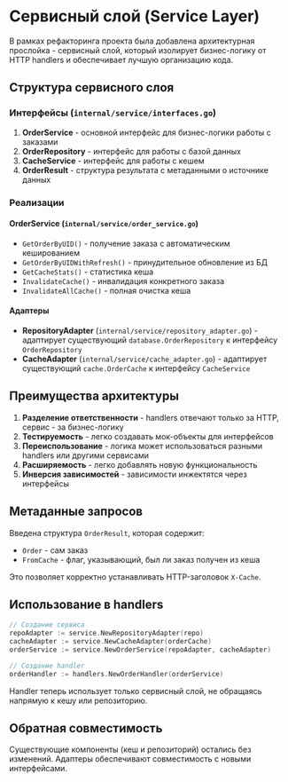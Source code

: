 # Сервисный слой (Service Layer)

В рамках рефакторинга проекта была добавлена архитектурная прослойка - сервисный слой, который изолирует бизнес-логику от HTTP handlers и обеспечивает лучшую организацию кода.

## Структура сервисного слоя

### Интерфейсы (`internal/service/interfaces.go`)

1. **OrderService** - основной интерфейс для бизнес-логики работы с заказами
2. **OrderRepository** - интерфейс для работы с базой данных
3. **CacheService** - интерфейс для работы с кешем
4. **OrderResult** - структура результата с метаданными о источнике данных

### Реализации

#### OrderService (`internal/service/order_service.go`)
- `GetOrderByUID()` - получение заказа с автоматическим кешированием
- `GetOrderByUIDWithRefresh()` - принудительное обновление из БД
- `GetCacheStats()` - статистика кеша
- `InvalidateCache()` - инвалидация конкретного заказа
- `InvalidateAllCache()` - полная очистка кеша

#### Адаптеры
- **RepositoryAdapter** (`internal/service/repository_adapter.go`) - адаптирует существующий `database.OrderRepository` к интерфейсу `OrderRepository`
- **CacheAdapter** (`internal/service/cache_adapter.go`) - адаптирует существующий `cache.OrderCache` к интерфейсу `CacheService`

## Преимущества архитектуры

1. **Разделение ответственности** - handlers отвечают только за HTTP, сервис - за бизнес-логику
2. **Тестируемость** - легко создавать мок-объекты для интерфейсов
3. **Переиспользование** - логика может использоваться разными handlers или другими сервисами
4. **Расширяемость** - легко добавлять новую функциональность
5. **Инверсия зависимостей** - зависимости инжектятся через интерфейсы

## Метаданные запросов

Введена структура `OrderResult`, которая содержит:
- `Order` - сам заказ
- `FromCache` - флаг, указывающий, был ли заказ получен из кеша

Это позволяет корректно устанавливать HTTP-заголовок `X-Cache`.

## Использование в handlers

```go
// Создание сервиса
repoAdapter := service.NewRepositoryAdapter(repo)
cacheAdapter := service.NewCacheAdapter(orderCache)
orderService := service.NewOrderService(repoAdapter, cacheAdapter)

// Создание handler
orderHandler := handlers.NewOrderHandler(orderService)
```

Handler теперь использует только сервисный слой, не обращаясь напрямую к кешу или репозиторию.

## Обратная совместимость

Существующие компоненты (кеш и репозиторий) остались без изменений. Адаптеры обеспечивают совместимость с новыми интерфейсами.
